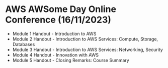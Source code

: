 # AWS AWSome Day Online Conference (16/11/2023)
- Module 1 Handout - Introduction to AWS
- Module 2 Handout - Introduction to AWS Services: Compute, Storage, Databases
- Module 3 Handout - Introduction to AWS Services: Networking, Security
- Module 4 Handout - Innovation with AWS
- Module 5 Handout - Closing Remarks: Course Summary
